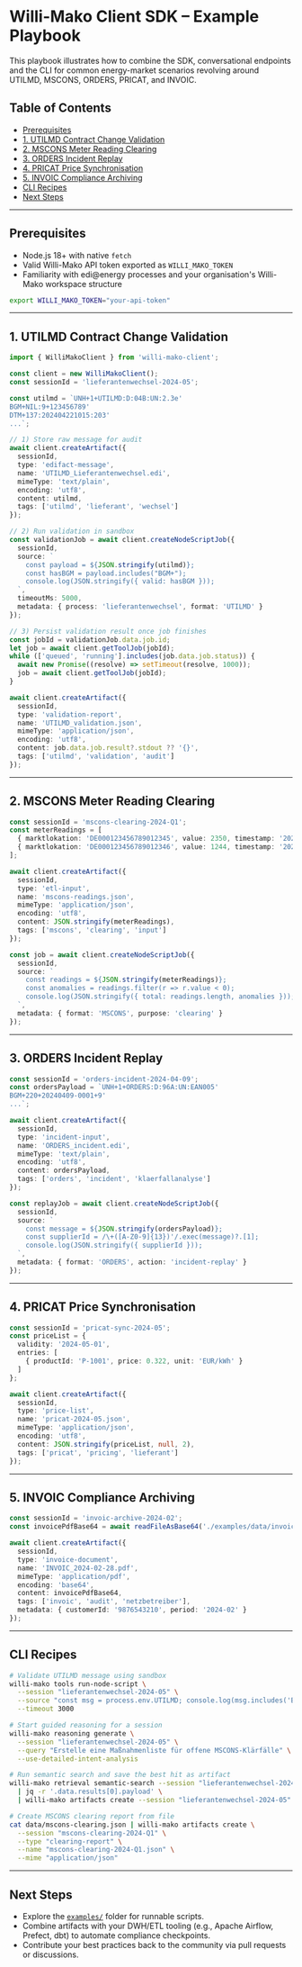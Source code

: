 # Willi-Mako Client SDK – Example Playbook

This playbook illustrates how to combine the SDK, conversational endpoints and the CLI for common energy-market scenarios revolving around UTILMD, MSCONS, ORDERS, PRICAT, and INVOIC.

## Table of Contents

- [Prerequisites](#prerequisites)
- [1. UTILMD Contract Change Validation](#1-utilmd-contract-change-validation)
- [2. MSCONS Meter Reading Clearing](#2-mscons-meter-reading-clearing)
- [3. ORDERS Incident Replay](#3-orders-incident-replay)
- [4. PRICAT Price Synchronisation](#4-pricat-price-synchronisation)
- [5. INVOIC Compliance Archiving](#5-invoic-compliance-archiving)
- [CLI Recipes](#cli-recipes)
- [Next Steps](#next-steps)

---

## Prerequisites

- Node.js 18+ with native `fetch`
- Valid Willi-Mako API token exported as `WILLI_MAKO_TOKEN`
- Familiarity with edi@energy processes and your organisation's Willi-Mako workspace structure

```bash
export WILLI_MAKO_TOKEN="your-api-token"
```

---

## 1. UTILMD Contract Change Validation

```typescript
import { WilliMakoClient } from 'willi-mako-client';

const client = new WilliMakoClient();
const sessionId = 'lieferantenwechsel-2024-05';

const utilmd = `UNH+1+UTILMD:D:04B:UN:2.3e'
BGM+NIL:9+123456789'
DTM+137:202404221015:203'
...`;

// 1) Store raw message for audit
await client.createArtifact({
  sessionId,
  type: 'edifact-message',
  name: 'UTILMD_Lieferantenwechsel.edi',
  mimeType: 'text/plain',
  encoding: 'utf8',
  content: utilmd,
  tags: ['utilmd', 'lieferant', 'wechsel']
});

// 2) Run validation in sandbox
const validationJob = await client.createNodeScriptJob({
  sessionId,
  source: `
    const payload = ${JSON.stringify(utilmd)};
    const hasBGM = payload.includes("BGM+");
    console.log(JSON.stringify({ valid: hasBGM }));
  `,
  timeoutMs: 5000,
  metadata: { process: 'lieferantenwechsel', format: 'UTILMD' }
});

// 3) Persist validation result once job finishes
const jobId = validationJob.data.job.id;
let job = await client.getToolJob(jobId);
while (['queued', 'running'].includes(job.data.job.status)) {
  await new Promise((resolve) => setTimeout(resolve, 1000));
  job = await client.getToolJob(jobId);
}

await client.createArtifact({
  sessionId,
  type: 'validation-report',
  name: 'UTILMD_validation.json',
  mimeType: 'application/json',
  encoding: 'utf8',
  content: job.data.job.result?.stdout ?? '{}',
  tags: ['utilmd', 'validation', 'audit']
});
```

---

## 2. MSCONS Meter Reading Clearing

```typescript
const sessionId = 'mscons-clearing-2024-Q1';
const meterReadings = [
  { marktlokation: 'DE000123456789012345', value: 2350, timestamp: '2024-03-31T22:00:00Z' },
  { marktlokation: 'DE000123456789012346', value: 1244, timestamp: '2024-03-31T22:00:00Z' }
];

await client.createArtifact({
  sessionId,
  type: 'etl-input',
  name: 'mscons-readings.json',
  mimeType: 'application/json',
  encoding: 'utf8',
  content: JSON.stringify(meterReadings),
  tags: ['mscons', 'clearing', 'input']
});

const job = await client.createNodeScriptJob({
  sessionId,
  source: `
    const readings = ${JSON.stringify(meterReadings)};
    const anomalies = readings.filter(r => r.value < 0);
    console.log(JSON.stringify({ total: readings.length, anomalies }));
  `,
  metadata: { format: 'MSCONS', purpose: 'clearing' }
});
```

---

## 3. ORDERS Incident Replay

```typescript
const sessionId = 'orders-incident-2024-04-09';
const ordersPayload = `UNH+1+ORDERS:D:96A:UN:EAN005'
BGM+220+20240409-0001+9'
...`;

await client.createArtifact({
  sessionId,
  type: 'incident-input',
  name: 'ORDERS_incident.edi',
  mimeType: 'text/plain',
  encoding: 'utf8',
  content: ordersPayload,
  tags: ['orders', 'incident', 'klaerfallanalyse']
});

const replayJob = await client.createNodeScriptJob({
  sessionId,
  source: `
    const message = ${JSON.stringify(ordersPayload)};
    const supplierId = /\+([A-Z0-9]{13})'/.exec(message)?.[1];
    console.log(JSON.stringify({ supplierId }));
  `,
  metadata: { format: 'ORDERS', action: 'incident-replay' }
});
```

---

## 4. PRICAT Price Synchronisation

```typescript
const sessionId = 'pricat-sync-2024-05';
const priceList = {
  validity: '2024-05-01',
  entries: [
    { productId: 'P-1001', price: 0.322, unit: 'EUR/kWh' }
  ]
};

await client.createArtifact({
  sessionId,
  type: 'price-list',
  name: 'pricat-2024-05.json',
  mimeType: 'application/json',
  encoding: 'utf8',
  content: JSON.stringify(priceList, null, 2),
  tags: ['pricat', 'pricing', 'lieferant']
});
```

---

## 5. INVOIC Compliance Archiving

```typescript
const sessionId = 'invoic-archive-2024-02';
const invoicePdfBase64 = await readFileAsBase64('./examples/data/invoice.pdf');

await client.createArtifact({
  sessionId,
  type: 'invoice-document',
  name: 'INVOIC_2024-02-28.pdf',
  mimeType: 'application/pdf',
  encoding: 'base64',
  content: invoicePdfBase64,
  tags: ['invoic', 'audit', 'netzbetreiber'],
  metadata: { customerId: '9876543210', period: '2024-02' }
});
```

---

## CLI Recipes

```bash
# Validate UTILMD message using sandbox
willi-mako tools run-node-script \
  --session "lieferantenwechsel-2024-05" \
  --source "const msg = process.env.UTILMD; console.log(msg.includes('BGM+220'));" \
  --timeout 3000

# Start guided reasoning for a session
willi-mako reasoning generate \
  --session "lieferantenwechsel-2024-05" \
  --query "Erstelle eine Maßnahmenliste für offene MSCONS-Klärfälle" \
  --use-detailed-intent-analysis

# Run semantic search and save the best hit as artifact
willi-mako retrieval semantic-search --session "lieferantenwechsel-2024-05" --query "BDEW Lieferantenwechsel Leitfaden" --options '{"limit":1}' \
  | jq -r '.data.results[0].payload' \
  | willi-mako artifacts create --session "lieferantenwechsel-2024-05" --type knowledge-snippet --name "leitfaden.json" --mime application/json

# Create MSCONS clearing report from file
cat data/mscons-clearing.json | willi-mako artifacts create \
  --session "mscons-clearing-2024-Q1" \
  --type "clearing-report" \
  --name "mscons-clearing-2024-Q1.json" \
  --mime "application/json"
```

---

## Next Steps

- Explore the [`examples/`](../examples) folder for runnable scripts.
- Combine artifacts with your DWH/ETL tooling (e.g., Apache Airflow, Prefect, dbt) to automate compliance checkpoints.
- Contribute your best practices back to the community via pull requests or discussions.
